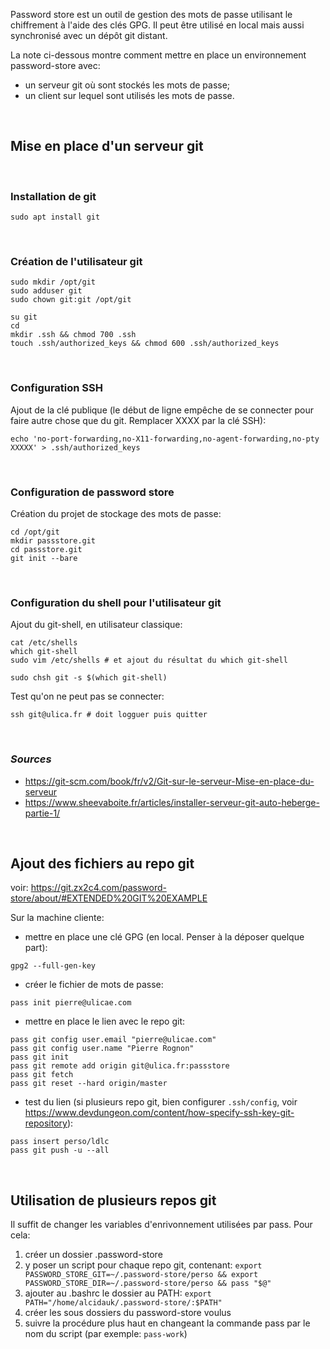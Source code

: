 Password store est un outil de gestion des mots de passe utilisant le chiffrement à l'aide des clés GPG. Il peut être utilisé en local mais aussi synchronisé avec un dépôt git distant.

La note ci-dessous montre comment mettre en place un environnement password-store avec:
- un serveur git où sont stockés les mots de passe;
- un client sur lequel sont utilisés les mots de passe.

&nbsp;
## Mise en place d'un serveur git

&nbsp;
### Installation de git
```
sudo apt install git
```

&nbsp;
### Création de l'utilisateur git
```
sudo mkdir /opt/git
sudo adduser git
sudo chown git:git /opt/git

su git
cd
mkdir .ssh && chmod 700 .ssh
touch .ssh/authorized_keys && chmod 600 .ssh/authorized_keys
```

&nbsp;
### Configuration SSH

Ajout de la clé publique (le début de ligne empêche de se connecter pour faire autre chose que du git. Remplacer XXXX par la clé SSH):
```
echo 'no-port-forwarding,no-X11-forwarding,no-agent-forwarding,no-pty XXXXX' > .ssh/authorized_keys
```

&nbsp;
### Configuration de password store 

Création du projet de stockage des mots de passe:
```
cd /opt/git
mkdir passstore.git
cd passstore.git
git init --bare
```

&nbsp;
### Configuration du shell pour l'utilisateur git

Ajout du git-shell, en utilisateur classique:
```
cat /etc/shells
which git-shell
sudo vim /etc/shells # et ajout du résultat du which git-shell

sudo chsh git -s $(which git-shell)
```

Test qu'on ne peut pas se connecter:
```
ssh git@ulica.fr # doit logguer puis quitter
```

&nbsp;
### *Sources*
 - https://git-scm.com/book/fr/v2/Git-sur-le-serveur-Mise-en-place-du-serveur
 - https://www.sheevaboite.fr/articles/installer-serveur-git-auto-heberge-partie-1/

&nbsp;
## Ajout des fichiers au repo git

voir: https://git.zx2c4.com/password-store/about/#EXTENDED%20GIT%20EXAMPLE

Sur la machine cliente:

- mettre en place une clé GPG (en local. Penser à la déposer quelque part):
```
gpg2 --full-gen-key
```
- créer le fichier de mots de passe:
```
pass init pierre@ulicae.com
```
- mettre en place le lien avec le repo git:
```
pass git config user.email "pierre@ulicae.com"
pass git config user.name "Pierre Rognon"
pass git init
pass git remote add origin git@ulica.fr:passstore
pass git fetch
pass git reset --hard origin/master
```
- test du lien (si plusieurs repo git, bien configurer `.ssh/config`, voir https://www.devdungeon.com/content/how-specify-ssh-key-git-repository):
```
pass insert perso/ldlc
pass git push -u --all
```

&nbsp;
## Utilisation de plusieurs repos git

Il suffit de changer les variables d'enrivonnement utilisées par pass. Pour cela:
1. créer un dossier .password-store
2. y poser un script pour chaque repo git, contenant: 
`export PASSWORD_STORE_GIT=~/.password-store/perso && export PASSWORD_STORE_DIR=~/.password-store/perso && pass "$@"`
3. ajouter au .bashrc le dossier au PATH:
`export PATH="/home/alcidauk/.password-store/:$PATH"`
4. créer les sous dossiers du password-store voulus 
5. suivre la procédure plus haut en changeant la commande pass par le nom du script (par exemple: `pass-work`)

